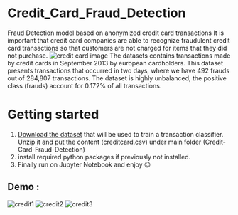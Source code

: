 # Credit_Card_Fraud_Detection
Fraud Detection model based on anonymized credit card transactions
It is important that credit card companies are able to recognize fraudulent credit card transactions so that customers are not charged for items that they did not purchase.
![credit  card image](https://github.com/kriti8303/Credit_Card_Fraud_Detection/assets/86372176/fa89b02f-dbe0-4b94-906a-623eea525cb6)
The datasets contains transactions made by credit cards in September 2013 by european cardholders. This dataset presents transactions that occurred in two days, where we have 492 frauds out of 284,807 transactions. The dataset is highly unbalanced, the positive class (frauds) account for 0.172% of all transactions.
# Getting started
1. [Download the dataset](https://www.kaggle.com/datasets/mlg-ulb/creditcardfraud) that will be used to train a transaction classifier. Unzip it and put the content (creditcard.csv) under main folder (Credit-Card-Fraud-Detection)
2. install required python packages if previously not installed.
3. Finally run on Jupyter Notebook and enjoy 😉
## Demo : 
![credit1](https://github.com/kriti8303/Credit_Card_Fraud_Detection/assets/86372176/0af8bf2d-be35-42c1-89d6-76cbf7fa106d)
![credit2](https://github.com/kriti8303/Credit_Card_Fraud_Detection/assets/86372176/a84b12c8-80d8-4740-9688-abcf7b024cea)
![credit3](https://github.com/kriti8303/Credit_Card_Fraud_Detection/assets/86372176/ce4c5b5b-e8aa-4d99-90e2-fc17e2d77702)
